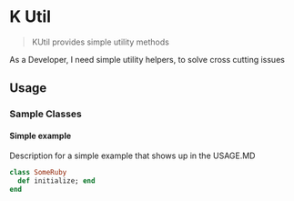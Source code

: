 # K Util

> KUtil provides simple utility methods

As a Developer, I need simple utility helpers, to solve cross cutting issues

## Usage

### Sample Classes

#### Simple example

Description for a simple example that shows up in the USAGE.MD

```ruby
class SomeRuby
  def initialize; end
end
```
